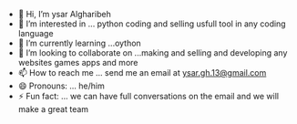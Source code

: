 - 👋 Hi, I’m ysar Algharibeh 
- 👀 I’m interested in ... python coding and selling usfull tool in any coding language 
- 🌱 I’m currently learning ...oython
- 💞️ I’m looking to collaborate on ...making and selling and developing any websites games apps and more
- 📫 How to reach me ... send me an email at ysar.gh.13@gmail.com 
- 😄 Pronouns: ... he/him
- ⚡ Fun fact: ... we can have full conversations on the email and we will make a great team

<!---
Ysarthebest/Ysarthebest is a ✨ special ✨ repository because its `README.md` (this file) appears on your GitHub profile.
You can click the Preview link to take a look at your changes.
--->
